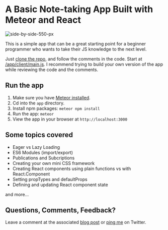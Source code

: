 # A Basic Note-taking App Built with Meteor and React

![side-by-side-550-px](https://cloud.githubusercontent.com/assets/819213/15934553/013d3d50-2e32-11e6-86ec-5cc5309468ee.jpg)

This is a simple app that can be a great starting point for a beginner programmer who wants to take their JS knowledge to the next level.

Just [clone the repo](https://help.github.com/articles/cloning-a-repository/), and follow the comments in the code. Start at [/app/client/main.js](https://github.com/CodeChron/meteor-react-tutorial-notes-app/blob/master/app/client/main.js).  I recommend trying to build your own version of the app while reviewing the code and the comments.


## Run the app
1. Make sure you have [Meteor installed](https://www.meteor.com/install).
2. Cd into the ``app`` directory.
2. Install npm packages: ```meteor npm install```
3. Run the app: ```meteor```
4. View the app in your browser at ```http://localhost:3000```

## Some topics covered
- Eager vs Lazy Loading
- ES6 Modules (import/export)
- Publications and Subcriptions
- Creating your own mini CSS framework
- Creating React components using plain functions vs with React.Component
- Setting propTypes and defaultProps
- Defining and updating React component state

and more...


## Questions, Comments, Feedback?
Leave a comment at the associated [blog post](http://coderchronicles.org/2016/06/10/build-a-simple-note-taking-app-with-meteor-and-react/) or [ping me](https://twitter.com/codechron) on Twitter.
